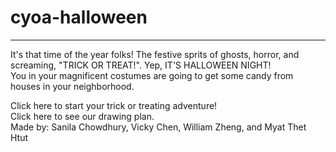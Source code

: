 # cyoa-halloween
---
It's that time of the year folks! The festive sprits of ghosts, horror, and screaming, "TRICK OR TREAT!". Yep, IT'S HALLOWEEN NIGHT!  
You in your magnificent costumes are going to get some candy from houses in your neighborhood.  

Click here to start your trick or treating adventure!  
Click here to see our drawing plan.  
Made by: Sanila Chowdhury, Vicky Chen, William Zheng, and Myat Thet Htut  